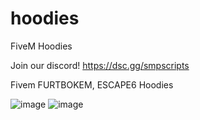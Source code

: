# hoodies
FiveM Hoodies

Join our discord! https://dsc.gg/smpscripts

Fivem FURTBOKEM, ESCAPE6 Hoodies


![image](https://user-images.githubusercontent.com/81179024/158446307-9cb3e4e0-4c41-49cc-a336-6e39add0c626.png)
![image](https://user-images.githubusercontent.com/81179024/158446325-39a070cf-46dd-41c4-bf7c-afd0deadba20.png)
